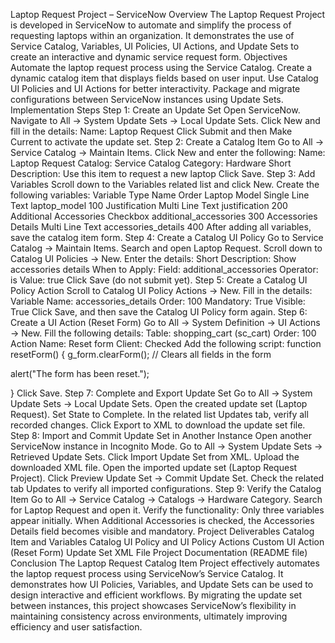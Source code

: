 Laptop Request Project – ServiceNow 
Overview
The Laptop Request Project is developed in ServiceNow to automate and simplify the process of requesting laptops within an organization. It demonstrates the use of Service Catalog, Variables, UI Policies, UI Actions, and Update Sets to create an interactive and dynamic service request form.
Objectives
Automate the laptop request process using the Service Catalog.
Create a dynamic catalog item that displays fields based on user input.
Use Catalog UI Policies and UI Actions for better interactivity.
Package and migrate configurations between ServiceNow instances using Update Sets.
Implementation Steps 
Step 1: Create an Update Set
Open ServiceNow.
Navigate to All → System Update Sets → Local Update Sets.
Click New and fill in the details:
Name: Laptop Request
Click Submit and then Make Current to activate the update set.
 Step 2: Create a Catalog Item
Go to All → Service Catalog → Maintain Items.
Click New and enter the following:
Name: Laptop Request
Catalog: Service Catalog
Category: Hardware
Short Description: Use this item to request a new laptop
Click Save.
Step 3: Add Variables
Scroll down to the Variables related list and click New. Create the following variables:
Variable Type Name Order Laptop Model Single Line Text laptop_model 100 Justification Multi Line Text justification 200 Additional Accessories Checkbox additional_accessories 300 Accessories Details Multi Line Text accessories_details 400
After adding all variables, save the catalog item form.
Step 4: Create a Catalog UI Policy
Go to Service Catalog → Maintain Items.
Search and open Laptop Request.
Scroll down to Catalog UI Policies → New.
Enter the details:
Short Description: Show accessories details
When to Apply:
Field: additional_accessories
Operator: is
Value: true
Click Save (do not submit yet).
Step 5: Create a Catalog UI Policy Action
Scroll to Catalog UI Policy Actions → New.
Fill in the details:
Variable Name: accessories_details
Order: 100
Mandatory: True
Visible: True
Click Save, and then save the Catalog UI Policy form again.
Step 6: Create a UI Action (Reset Form)
Go to All → System Definition → UI Actions → New.
Fill the following details:
Table: shopping_cart (sc_cart)
Order: 100
Action Name: Reset form
Client:  Checked
Add the following script:
function resetForm() {
g_form.clearForm(); // Clears all fields in the form

alert("The form has been reset.");


}
Click Save.
Step 7: Complete and Export Update Set
Go to All → System Update Sets → Local Update Sets.
Open the created update set (Laptop Request).
Set State to Complete.
In the related list Updates tab, verify all recorded changes.
Click Export to XML to download the update set file.
Step 8: Import and Commit Update Set in Another Instance
Open another ServiceNow instance in Incognito Mode.
Go to All → System Update Sets → Retrieved Update Sets.
Click Import Update Set from XML.
Upload the downloaded XML file.
Open the imported update set (Laptop Request Project).
Click Preview Update Set → Commit Update Set.
Check the related tab Updates to verify all imported configurations.
Step 9: Verify the Catalog Item
Go to All → Service Catalog → Catalogs → Hardware Category.
Search for Laptop Request and open it.
Verify the functionality:
Only three variables appear initially.
When Additional Accessories is checked, the Accessories Details field becomes visible and mandatory.
Project Deliverables
Catalog Item and Variables
Catalog UI Policy and UI Policy Actions
Custom UI Action (Reset Form)
Update Set XML File
Project Documentation (README file)
Conclusion
The Laptop Request Catalog Item Project effectively automates the laptop request process using ServiceNow’s Service Catalog. It demonstrates how UI Policies, Variables, and Update Sets can be used to design interactive and efficient workflows. By migrating the update set between instances, this project showcases ServiceNow’s flexibility in maintaining consistency across environments, ultimately improving efficiency and user satisfaction.

